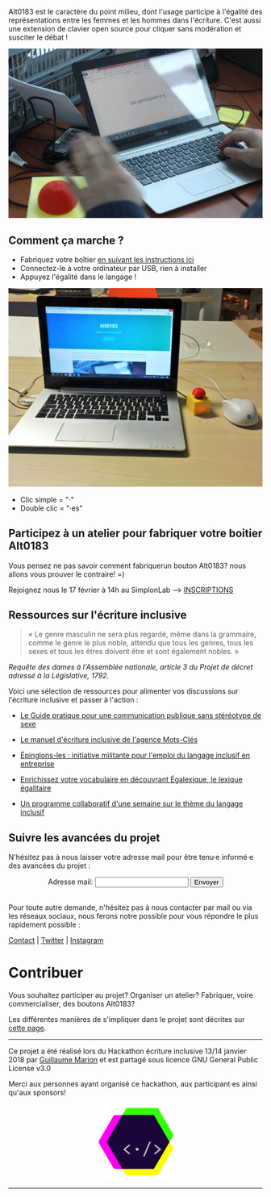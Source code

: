 Alt0183 est le caractère du point milieu, dont l'usage participe à l'égalité des représentations entre les femmes et les hommes dans l'écriture. C'est aussi une extension de clavier open source pour cliquer sans modération et susciter le débat !

![Alt text](docs/IMG/buzzer2.jpg)


## Comment ça marche ?

- Fabriquez votre boîtier [en suivant les instructions ici](docs/INSTRUCTIONS)
- Connectez-le à votre ordinateur par USB, rien à installer
- Appuyez l'égalité dans le langage !

![Alt text](docs/IMG/alt7.jpg)

- Clic simple = "·"
- Double clic = "·es"

## Participez à un atelier pour fabriquer votre boitier Alt0183

Vous pensez ne pas savoir comment fabriquerun bouton Alt0183? nous allons vous prouver le contraire! =)

Rejoignez nous le 17 février à 14h au SimplonLab --> [INSCRIPTIONS](https://fabmanager.simplon.co/#!/events/31) 

## Ressources sur l'écriture inclusive

> « Le genre masculin ne sera plus regardé, même dans la grammaire, comme le genre le plus noble, attendu que tous les genres, tous les sexes et tous les êtres doivent être et sont également nobles. »  

*Requête des dames à l'Assemblée nationale, article 3 du Projet de décret adressé à la Législative, 1792.*

Voici une sélection de ressources pour alimenter vos discussions sur l'écriture inclusive et passer à l'action :

- [Le Guide pratique pour une communication publique sans stéréotype de sexe](http://www.haut-conseil-egalite.gouv.fr/stereotypes-et-roles-sociaux/zoom-sur/article/pour-une-communication-sans)

- [Le manuel d'écriture inclusive de l'agence Mots-Clés](http://www.ecriture-inclusive.fr/)

- [Épinglons-les : initiative militante pour l'emploi du langage inclusif en entreprise](https://epinglons-les.hotglue.me/?start.auto-20180114143251/)

- [Enrichissez votre vocabulaire en découvrant Égalexique, le lexique égalitaire](http://www.egalexique.com/)

- [Un programme collaboratif d'une semaine sur le thème du langage inclusif](http://semaineinclusive-hackecritureinclusive18.strikingly.com/)

## Suivre les avancées du projet

N'hésitez pas à nous laisser votre adresse mail pour être tenu·e informé·e des avancées du projet :

<script src="assets/js/jquery.min.js"></script>
<script type="text/javascript">var submitted=false;</script>
<script type="text/javascript">
$('#gform').on('submit', function(e) {
  $('#gform *').fadeOut(2000);
  $('#gform').prepend('Your submission has been processed...');
  });
</script>

<div style="text-align:center"><form name="gform" id="gform" enctype="text/plain" action="https://docs.google.com/forms/d/e/1FAIpQLSesBYaVCQM-NDpRlMn8QnpjHFccGZ0p6LW1I69tBJElzHB0rA/formResponse?" target="hidden_iframe" onsubmit="submitted=true;">
  Adresse mail:
  <input type="text" name="entry.119910746" id="entry.119910746">
  <!--Commentaire : <br>
  <input type="text" name="entry.383631987" id="entry.383631987"> -->
  <input type="submit" value="Envoyer">
</form>

<iframe name="hidden_iframe" id="hidden_iframe" style="display:none;" onload="if(submitted) {}"></iframe> <br>
</div>


Pour toute autre demande, n'hésitez pas à nous contacter par mail ou via les réseaux sociaux, nous ferons notre possible pour vous répondre le plus rapidement possible :

[Contact](mailto:contact.alt0183@gmail.com) | [Twitter](https://twitter.com/Alt0183_) | [Instagram](https://www.instagram.com/Alt0183)


# Contribuer

Vous souhaitez participer au projet? Organiser un atelier? Fabriquer, voire commercialiser, des boutons Alt0183?

Les différentes manières de s'impliquer dans le projet sont décrites sur [cette page](docs/contribuer).

---

Ce projet a été réalisé lors du Hackathon écriture inclusive 13/14 janvier 2018 par [Guillaume Marion](https://github.com/guillaumemarion) et est partagé sous licence GNU General Public License v3.0

Merci aux personnes ayant organisé ce hackathon, aux participant·es ainsi qu'aux sponsors!

<div style="text-align:center"><a href="http://hackecritureinclusive.com/" rel="site hackathon ecriture inclusive"><img src ="docs/IMG/HEI.png"/></a></div>



---

